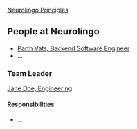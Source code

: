 [Neurolingo Principles](./principles.md)

People at Neurolingo
---

- [Parth Vats, Backend Software Engineer](./parth_vats.md)
- ...

### Team Leader

[Jane Doe, Engineering](./jane_doe.md)
<!-- Describe who and why the team leader was selected --> 

#### Responsibilities
<!-- What is their role for your team?	--> 
- ...
